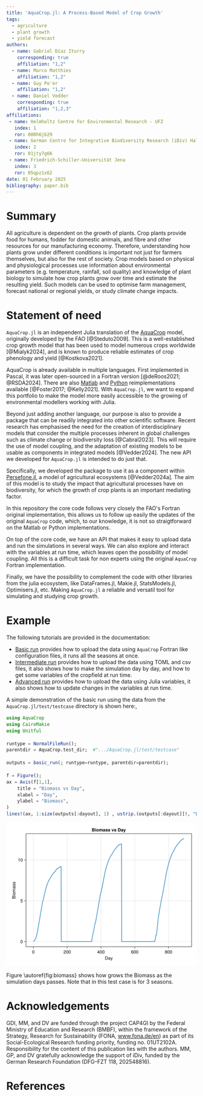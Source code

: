 ```yaml
---
title: 'AquaCrop.jl: A Process-Based Model of Crop Growth'
tags:
  - agriculture
  - plant growth
  - yield forecast
authors:
  - name: Gabriel Díaz Iturry
    corresponding: true
    affiliation: "1,2"
  - name: Marco Matthies
    affiliation: "1,2"
  - name: Guy Pe'er
    affiliation: "1,2"
  - name: Daniel Vedder
    corresponding: true
    affiliation: "1,2,3"
affiliations:
 - name: Helmholtz Centre for Environmental Research - UFZ
   index: 1
   ror: 000h6jb29
 - name: German Centre for Integrative Biodiversity Research (iDiv) Halle-Jena-Leipzig
   index: 2
   ror: 01jty7g66
 - name: Friedrich-Schiller-Universität Jena
   index: 3
   ror: 05qpz1x62
date: 01 February 2025
bibliography: paper.bib
---
```


<!-- see documentation here: https://joss.readthedocs.io/en/latest/paper.html -->

<!-- set up a Github Action to auto-compile to PDF: https://github.com/marketplace/actions/open-journals-pdf-generator -->

# Summary

All agriculture is dependent on the growth of plants. Crop plants provide food
for humans, fodder for domestic animals, and fibre and other resources for our
manufacturing economy. Therefore, understanding how plants grow under different
conditions is important not just for farmers themselves, but also for the rest
of society. Crop models based on physical and physiological processes use information
about environmental parameters (e.g. temperature, rainfall, soil quality) and
knowledge of plant biology to simulate how crop plants grow over time and estimate
the resulting yield. Such models can be used to optimise farm management, 
forecast national or regional yields, or study climate change impacts.

# Statement of need

`AquaCrop.jl` is an independent Julia translation of the [AquaCrop](https://github.com/KUL-RSDA/AquaCrop/)
 model, originally 
developed by the FAO [@Steduto2009]. This is a well-established crop growth model that 
has been used to model numerous crops worldwide [@Mialyk2024], and is known to produce 
reliable estimates of crop phenology and yield [@Kostkova2021].

AquaCrop is already available in multiple languages. First implemented in Pascal,
it was later open-sourced in a Fortran version [@deRoos2021; @RSDA2024]. There are
also [Matlab](https://github.com/aquacropos/aquacrop-matlab) and [Python](https://github.com/aquacropos/aquacrop) 
reimplementations available [@Foster2017; @Kelly2021]. With
`AquaCrop.jl`, we want to expand this portfolio to make the model more easily 
accessible to the growing of environmental modellers working with Julia.

Beyond just adding another language, our purpose is also to provide a package that
can be readily integrated into other scientific software. Recent research has 
emphasised the need for the creation of interdisciplinary models that consider
the multiple processes inherent in global challenges such as climate change or 
biodiversity loss [@Cabral2023]. This will require the use of model coupling, and the
adaptation of existing models to be usable as components in integrated models 
[@Vedder2024]. The new API we developed for `AquaCrop.jl` is intended to do just that.

Specifically, we developed the package to use it as a component within 
[Persefone.jl](https://persefone-model.eu), a model of agricultural ecosystems [@Vedder2024a]. The aim of this 
model is to study the impact that agricultural processes have on biodiversity, for 
which the growth of crop plants is an important mediating factor.

In this repository the core code follows very closely the FAO's Fortran original implementation, this 
allows us to follow up easily the updates of the original `AquaCrop` code, which, to our knowledge,
it is not so straigtforward on the Matlab or Python implementations.

On top of the core code, we have an API that makes it easy to upload data and
run the simulations in several ways. We can also explore and interact with the variables
at run time, which leaves open the possibility of model coupling.
All this is a difficult task for non experts using the original `AquaCrop` Fortran implementation.

Finally, we have the possibility to complement the code with other libraries from the julia
ecosystem, like DataFrames.jl, Makie.jl, StatsModels.jl, Optimisers.jl, etc. Making `AquaCrop.jl`
a reliable and versatil tool for simulating and studying crop growth.

# Example 

The following tutorials are provided in the documentation:

- [Basic run](https://gabo-di.github.io/AquaCrop.jl/dev/gettingstarted/#basic_run_section) provides how to upload the data using `AquaCrop` Fortran like configuration files, it runs all the seasons at once.
- [Intermediate run](https://gabo-di.github.io/AquaCrop.jl/dev/userguide/#Intermediate-Run) provides how to upload the data using TOML and csv files, it also shows how to make the simulation day by day, and how to get some variables of the cropfield at run time.
- [Advanced run](https://gabo-di.github.io/AquaCrop.jl/dev/userguide/#Advanced-Run) provides how to upload the data using Julia variables, it also shows how to update changes in the variables at run time. 

A simple demonstration of the basic run using the data from the `AquaCrop.jl/test/testcase` directory is shown here:,


```julia
using AquaCrop
using CairoMakie
using Unitful

runtype = NormalFileRun();
parentdir = AquaCrop.test_dir;  #".../AquaCrop.jl/test/testcase"

outputs = basic_run(; runtype=runtype, parentdir=parentdir);

f = Figure();
ax = Axis(f[1,1],
    title = "Biomass vs Day",
    xlabel = "Day",
    ylabel = "Biomass",
)
lines!(ax, 1:size(outputs[:dayout], 1) , ustrip.(outputs[:dayout][!, "Biomass"]))
```


![Biomass of crop as the days passes.\label{fig:biomass}](example.png)

Figure \autoref{fig:biomass}
shows how grows the Biomass as the simulation days passes. Note that in this test case is for 3 seasons.

# Acknowledgements

GDI, MM, and DV are funded through the project CAP4GI by the Federal Ministry of 
Education and Research (BMBF), within the framework of the Strategy, Research for 
Sustainability (FONA, www.fona.de/en) as part of its Social-Ecological Research 
funding priority, funding no. 01UT2102A. Responsibility for the content of this 
publication lies with the authors. MM, GP, and DV gratefully acknowledge the support 
of iDiv, funded by the German Research Foundation (DFG–FZT 118, 202548816).

# References
